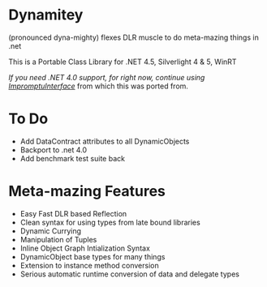# Dynamitey

(pronounced dyna-mighty) flexes DLR muscle to do meta-mazing things in .net

This is a Portable Class Library for  .NET 4.5, Silverlight 4 & 5, WinRT

*If you need .NET 4.0 support, for right now, continue using [ImpromptuInterface](https://github.com/ekonbenefits/impromptu-interface)* from which this was ported from.

# To Do
  - Add DataContract attributes to all DynamicObjects
  - Backport to .net 4.0
  - Add benchmark test suite back

# Meta-mazing Features
  
  - Easy Fast DLR based Reflection
  - Clean syntax for using types from late bound libraries
  - Dynamic Currying
  - Manipulation of Tuples
  - Inline Object Graph Intialization Syntax
  - DynamicObject base types for many things
  - Extension to instance method conversion
  - Serious automatic runtime conversion of data and delegate types